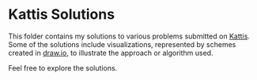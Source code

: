 # Kattis Solutions

This folder contains my solutions to various problems submitted on [Kattis](https://open.kattis.com). Some of the solutions include visualizations, represented by schemes created in [draw.io](https://www.draw.io), to illustrate the approach or algorithm used.

Feel free to explore the solutions.